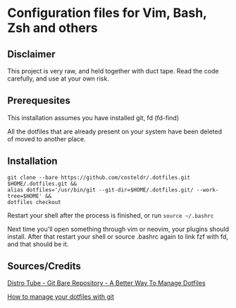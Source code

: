# Configuration files for Vim, Bash, Zsh and others

## Disclaimer
This project is very raw, and held together with duct tape. Read the code carefully, and use at your own risk.

## Prerequesites
This installation assumes you have installed git, fd (fd-find)

All the dotfiles that are already present on your system have been deleted of moved to another place.

## Installation

```
git clone --bare https://github.com/costeldr/.dotfiles.git $HOME/.dotfiles.git &&
alias dotfiles='/usr/bin/git --git-dir=$HOME/.dotfiles.git/ --work-tree=$HOME' &&
dotfiles checkout
```
Restart your shell after the process is finished, or run `source ~/.bashrc`

Next time you'll open something through vim or neovim, your plugins should install.
After that restart your shell or source .bashrc again to link fzf with fd, and that should be it.

## Sources/Credits

[Distro Tube - Git Bare Repository - A Better Way To Manage Dotfiles](https://www.youtube.com/watch?v=tBoLDpTWVOM)

[How to manage your dotfiles with git](https://medium.com/toutsbrasil/how-to-manage-your-dotfiles-with-git-f7aeed8adf8b)
